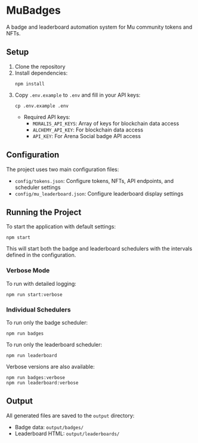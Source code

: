 # MuBadges

A badge and leaderboard automation system for Mu community tokens and NFTs.

## Setup

1. Clone the repository
2. Install dependencies:
   ```
   npm install
   ```
3. Copy `.env.example` to `.env` and fill in your API keys:
   ```
   cp .env.example .env
   ```
   - Required API keys:
     - `MORALIS_API_KEYS`: Array of keys for blockchain data access
     - `ALCHEMY_API_KEY`: For blockchain data access
     - `API_KEY`: For Arena Social badge API access

## Configuration

The project uses two main configuration files:

- `config/tokens.json`: Configure tokens, NFTs, API endpoints, and scheduler settings
- `config/mu_leaderboard.json`: Configure leaderboard display settings

## Running the Project

To start the application with default settings:

```
npm start
```

This will start both the badge and leaderboard schedulers with the intervals defined in the configuration.

### Verbose Mode

To run with detailed logging:

```
npm run start:verbose
```

### Individual Schedulers

To run only the badge scheduler:
```
npm run badges
```

To run only the leaderboard scheduler:
```
npm run leaderboard
```

Verbose versions are also available:
```
npm run badges:verbose
npm run leaderboard:verbose
```

## Output

All generated files are saved to the `output` directory:
- Badge data: `output/badges/`
- Leaderboard HTML: `output/leaderboards/`
